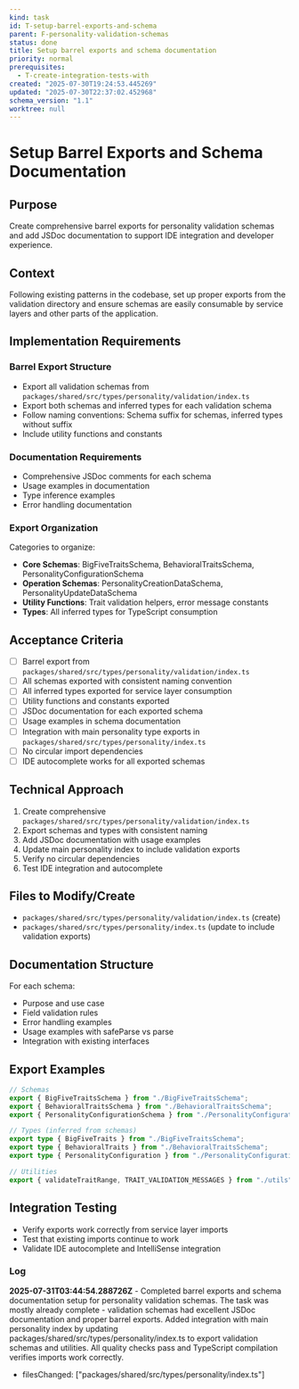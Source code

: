 ```yaml
---
kind: task
id: T-setup-barrel-exports-and-schema
parent: F-personality-validation-schemas
status: done
title: Setup barrel exports and schema documentation
priority: normal
prerequisites:
  - T-create-integration-tests-with
created: "2025-07-30T19:24:53.445269"
updated: "2025-07-30T22:37:02.452968"
schema_version: "1.1"
worktree: null
---
```


# Setup Barrel Exports and Schema Documentation

## Purpose

Create comprehensive barrel exports for personality validation schemas and add JSDoc documentation to support IDE integration and developer experience.

## Context

Following existing patterns in the codebase, set up proper exports from the validation directory and ensure schemas are easily consumable by service layers and other parts of the application.

## Implementation Requirements

### Barrel Export Structure

- Export all validation schemas from `packages/shared/src/types/personality/validation/index.ts`
- Export both schemas and inferred types for each validation schema
- Follow naming conventions: Schema suffix for schemas, inferred types without suffix
- Include utility functions and constants

### Documentation Requirements

- Comprehensive JSDoc comments for each schema
- Usage examples in documentation
- Type inference examples
- Error handling documentation

### Export Organization

Categories to organize:

- **Core Schemas**: BigFiveTraitsSchema, BehavioralTraitsSchema, PersonalityConfigurationSchema
- **Operation Schemas**: PersonalityCreationDataSchema, PersonalityUpdateDataSchema
- **Utility Functions**: Trait validation helpers, error message constants
- **Types**: All inferred types for TypeScript consumption

## Acceptance Criteria

- [ ] Barrel export from `packages/shared/src/types/personality/validation/index.ts`
- [ ] All schemas exported with consistent naming convention
- [ ] All inferred types exported for service layer consumption
- [ ] Utility functions and constants exported
- [ ] JSDoc documentation for each exported schema
- [ ] Usage examples in schema documentation
- [ ] Integration with main personality type exports in `packages/shared/src/types/personality/index.ts`
- [ ] No circular import dependencies
- [ ] IDE autocomplete works for all exported schemas

## Technical Approach

1. Create comprehensive `packages/shared/src/types/personality/validation/index.ts`
2. Export schemas and types with consistent naming
3. Add JSDoc documentation with usage examples
4. Update main personality index to include validation exports
5. Verify no circular dependencies
6. Test IDE integration and autocomplete

## Files to Modify/Create

- `packages/shared/src/types/personality/validation/index.ts` (create)
- `packages/shared/src/types/personality/index.ts` (update to include validation exports)

## Documentation Structure

For each schema:

- Purpose and use case
- Field validation rules
- Error handling examples
- Usage examples with safeParse vs parse
- Integration with existing interfaces

## Export Examples

```typescript
// Schemas
export { BigFiveTraitsSchema } from "./BigFiveTraitsSchema";
export { BehavioralTraitsSchema } from "./BehavioralTraitsSchema";
export { PersonalityConfigurationSchema } from "./PersonalityConfigurationSchema";

// Types (inferred from schemas)
export type { BigFiveTraits } from "./BigFiveTraitsSchema";
export type { BehavioralTraits } from "./BehavioralTraitsSchema";
export type { PersonalityConfiguration } from "./PersonalityConfigurationSchema";

// Utilities
export { validateTraitRange, TRAIT_VALIDATION_MESSAGES } from "./utils";
```

## Integration Testing

- Verify exports work correctly from service layer imports
- Test that existing imports continue to work
- Validate IDE autocomplete and IntelliSense integration

### Log

**2025-07-31T03:44:54.288726Z** - Completed barrel exports and schema documentation setup for personality validation schemas. The task was mostly already complete - validation schemas had excellent JSDoc documentation and proper barrel exports. Added integration with main personality index by updating packages/shared/src/types/personality/index.ts to export validation schemas and utilities. All quality checks pass and TypeScript compilation verifies imports work correctly.

- filesChanged: ["packages/shared/src/types/personality/index.ts"]
